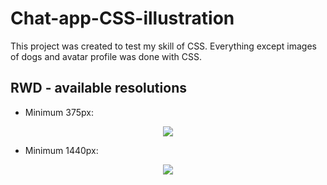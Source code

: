 # Chat-app-CSS-illustration


This project was created to test my skill of CSS. Everything except images of dogs and avatar profile was done with CSS.

## RWD - available resolutions
- Minimum 375px:

<p align="center"><img src="https://user-images.githubusercontent.com/62474258/188392586-a784f623-5ea4-4ac0-bc11-e6c3215514f8.gif"/></p>

- Minimum 1440px:
<p align="center"><img src="https://user-images.githubusercontent.com/62474258/188399274-4d30a067-3034-4d24-967a-ecdc5e9fe836.png"/></p>
